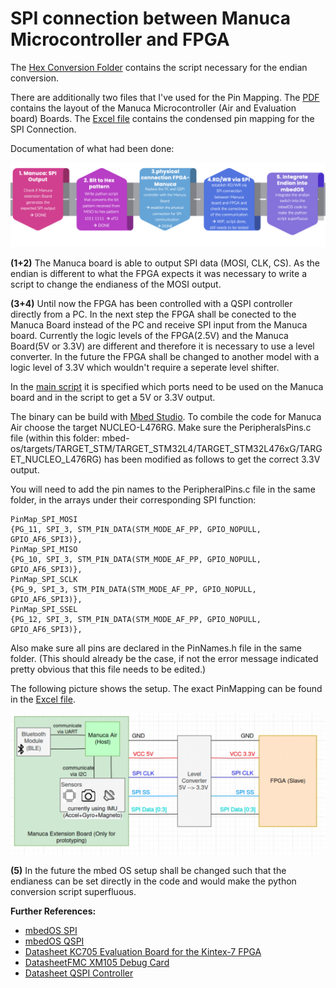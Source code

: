 # SPI connection between Manuca Microcontroller and FPGA

The [Hex Conversion Folder](pythonScript-hexConversion) contains the script necessary for the endian conversion.

There are additionally two files that I've used for the Pin Mapping. The [PDF](MA_Evaluation_Board.pdf) contains the layout of the Manuca Microcontroller (Air and Evaluation board) Boards. The [Excel file](PinMapping.xlsx) contains the condensed pin mapping for the SPI Connection.

Documentation of what had been done:

![Roadmap](https://github.com/melina2200/Research-Internship-NUS/blob/main/SPI-Connection-Manuca-FPGA/img/roadmap.png?raw=true)

**(1+2)** The Manuca board is able to output SPI data (MOSI, CLK, CS). As the endian is different to what the FPGA expects it was necessary to write a script to change the endianess of the MOSI output.

**(3+4)** Until now the FPGA has been controlled with a QSPI controller directly from a PC. In the next step the FPGA shall be conected to the Manuca Board instead of the PC and receive SPI input from the Manuca board. Currently the logic levels of the FPGA(2.5V) and the Manuca Board(5V or 3.3V) are different and therefore it is necessary to use a level converter. In the future the FPGA shall be changed to another model with a logic level of 3.3V which wouldn't require a seperate level shifter.

In the [main script](mbedOS-SPIconnectionSetup/main.cpp) it is specified which ports need to be used on the Manuca board and in the script to get a 5V or 3.3V output.

The binary can be build with [Mbed Studio](https://os.mbed.com/studio/). To combile the code for Manuca Air choose the target NUCLEO-L476RG. Make sure the PeripheralsPins.c file (within this folder: mbed-os/targets/TARGET_STM/TARGET_STM32L4/TARGET_STM32L476xG/TARGET_NUCLEO_L476RG) has been modified as follows to get the correct 3.3V output.

You will need to add the pin names to the PeripheralPins.c file in the same folder, in the arrays under their corresponding SPI function:
```
PinMap_SPI_MOSI
{PG_11, SPI_3, STM_PIN_DATA(STM_MODE_AF_PP, GPIO_NOPULL, GPIO_AF6_SPI3)},
PinMap_SPI_MISO
{PG_10, SPI_3, STM_PIN_DATA(STM_MODE_AF_PP, GPIO_NOPULL, GPIO_AF6_SPI3)},
PinMap_SPI_SCLK
{PG_9, SPI_3, STM_PIN_DATA(STM_MODE_AF_PP, GPIO_NOPULL, GPIO_AF6_SPI3)},
PinMap_SPI_SSEL
{PG_12, SPI_3, STM_PIN_DATA(STM_MODE_AF_PP, GPIO_NOPULL, GPIO_AF6_SPI3)},
```

Also make sure all pins are declared in the PinNames.h file in the same folder. (This should already be the case, if not the error message indicated pretty obvious that this file needs to be edited.)


The following picture shows the setup. The exact PinMapping can be found in the [Excel file](PinMapping.xlsx).

![Roadmap](https://github.com/melina2200/Research-Internship-NUS/blob/main/SPI-Connection-Manuca-FPGA/img/setup.png?raw=true)

**(5)** In the future the mbed OS setup shall be changed such that the endianess can be set directly in the code and would make the python conversion script superfluous.

**Further References:**

* [mbedOS SPI](https://os.mbed.com/docs/mbed-os/v6.15/apis/spi.html)
* [mbedOS QSPI](https://os.mbed.com/docs/mbed-os/v6.15/apis/spi-apis.html)
* [Datasheet KC705 Evaluation Board for the Kintex-7 FPGA](https://www.xilinx.com/support/documentation/boards_and_kits/kc705/ug810_KC705_Eval_Bd.pdf)
* [DatasheetFMC XM105 Debug Card](https://www.xilinx.com/support/documentation/boards_and_kits/ug537.pdf)
* [Datasheet QSPI Controller](https://www.micro-semiconductor.com/datasheet/f3-UMFT4222EV.pdf)
